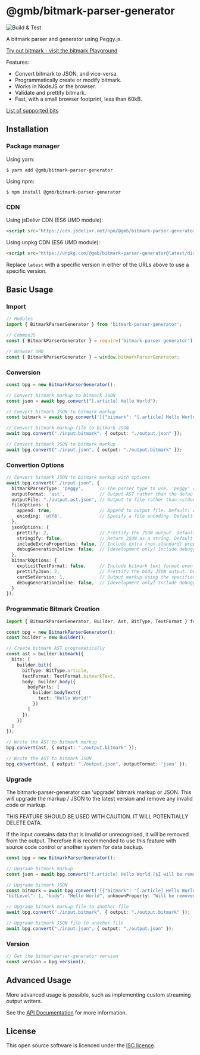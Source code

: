 @gmb/bitmark-parser-generator
================

![Build & Test](https://github.com/getMoreBrain/bitmark-parser-generator/actions/workflows/build-test.yml/badge.svg?branch=main)

A bitmark parser and generator using Peggy.js.

[Try out bitmark - visit the bitmark Playground](https://getmorebrain.github.io/bitmark-playground/)

Features:
- Convert bitmark to JSON, and vice-versa.
- Programmatically create or modify bitmark.
- Works in NodeJS or the browser.
- Validate and prettify bitmark.
- Fast, with a small browser footprint, less than 60kB.

[List of supported bits](./SUPPORTED_BITS.md)

## Installation

### Package manager

Using yarn:
```
$ yarn add @gmb/bitmark-parser-generator
```

Using npm:
```
$ npm install @gmb/bitmark-parser-generator
```

### CDN

Using jsDelivr CDN (ES6 UMD module):

```html
<script src="https://cdn.jsdelivr.net/npm/@gmb/bitmark-parser-generator@latest/dist/browser/bitmark-parser-generator.min.js"></script>
```

Using unpkg CDN (ES6 UMD module):

```html
<script src="https://unpkg.com/@gmb/bitmark-parser-generator@latest/dist/browser/bitmark-parser-generator.min.js"></script>
```

Replace `latest` with a specific version in either of the URLs above to use a specific version.

## Basic Usage


### Import

```ts
// Modules
import { BitmarkParserGenerator } from 'bitmark-parser-generator';

// CommonJS
const { BitmarkParserGenerator } = require('bitmark-parser-generator');

// Browser UMD
const { BitmarkParserGenerator } = window.bitmarkParserGenerator;
```

### Conversion

```ts
const bpg = new BitmarkParserGenerator();

// Convert bitmark markup to bitmark JSON
const json = await bpg.convert("[.article] Hello World");

// Convert bitmark JSON to bitmark markup
const bitmark = await bpg.convert('[{"bitmark": "[.article] Hello World","bit": { "type": "article", "format": "bitmark--", "bitLevel": 1, "body": "Hello World" }}]');

// Convert bitmark markup file to bitmark JSON
await bpg.convert("./input.bitmark", { output: "./output.json" });

// Convert bitmark JSON to bitmark markup
await bpg.convert("./input.json", { output: "./output.bitmark" });
```

### Convertion Options

```ts
// Convert bitmark JSON to bitmark markup with options
await bpg.convert("./input.json", {
  bitmarkParserType: 'peggy',      // The parser type to use. 'peggy' or 'antlr'. Default: 'peggy'
  outputFormat: 'ast',             // Output AST rather than the default output. Default: automatic
  outputFile: "./output.ast.json", // Output to file rather than <stdout>. Default: <stdout>
  fileOptions: {
    append: true,                  // Append to output file. Default: overwrite
    encoding: 'utf8',              // Specify a file encoding. Default: 'utf8'
  },
  jsonOptions: {
    prettify: 2,                   // Prettify the JSON output. Default: not prettified
    stringify: false,              // Return JSON as a string. Default: plain JS object
    includeExtraProperties: false, // Include extra (non-standard) properties from the markup in the JSON: Default: ignore
    debugGenerationInline: false,  // [development only] Include debugging tags in the generated output. Default: false
  },
  bitmarkOptions: {
    explicitTextFormat: false,     // Include bitmark text format even when it is the default (bitmark--). Default: false
    prettifyJson: 2,               // Prettify the body JSON output. Default: not prettified
    cardSetVersion: 1,             // Output markup using the specified cardSet format. Default: 1
    debugGenerationInline: false,  // [development only] Include debugging tags in the generated output. Default: false
  }
});
```

### Programmatic Bitmark Creation

```ts
import { BitmarkParserGenerator, Builder, Ast, BitType, TextFormat } from 'bitmark-parser-generator';

const bpg = new BitmarkParserGenerator();
const builder = new Builder();

// Create bitmark AST programatically
const ast = builder.bitmark({
  bits: [
    builder.bit({
      bitType: BitType.article,
      textFormat: TextFormat.bitmarkText,
      body: builder.body({
        bodyParts: [
          builder.bodyText({
            text: "Hello World!"
          })
        ]
      }),
    })
  ]
});

// Write the AST to bitmark markup
bpg.convert(ast, { output: "./output.bitmark" });

// Write the AST to bitmark JSON
bpg.convert(ast, { output: "./output.json", outputFormat: 'json' });
```


### Upgrade

The bitmark-parser-generator can 'upgrade' bitmark markup or JSON. This will upgrade the markup / JSON to the latest
version and remove any invalid code or markup.

THIS FEATURE SHOULD BE USED WITH CAUTION. IT WILL POTENTIALLY DELETE DATA.

If the input contains data that is invalid or unrecognised, it will be removed from the output. Therefore it is
recommended to use this feature with source code control or another system for data backup.

```ts
const bpg = new BitmarkParserGenerator();

// Upgrade bitmark markup
const json = await bpg.convert("[.article] Hello World [$I will be removed as I am invalid]");

// Upgrade bitmark JSON
const bitmark = await bpg.convert('[{"bitmark": "[.article] Hello World","bit": { "type": "article", "format": "bitmark--",
"bitLevel": 1, "body": "Hello World", unknownProperty: "Will be removed" }}]');

// Upgrade bitmark markup file to another file
await bpg.convert("./input.bitmark", { output: "./output.bitmark" });

// Upgrade bitmark JSON file to another file
await bpg.convert("./input.json", { output: "./output.json" });
```


### Version

```ts
// Get the bitmar-parser-generator version
const version = bpg.version();

```



## Advanced Usage

More advanced usage is possible, such as implementing custom streaming output writers.

See the [API Documentation](docs/API.md) for more information.

## License

This open source software is licenced under the [ISC licence](https://opensource.org/license/isc-license-txt).
